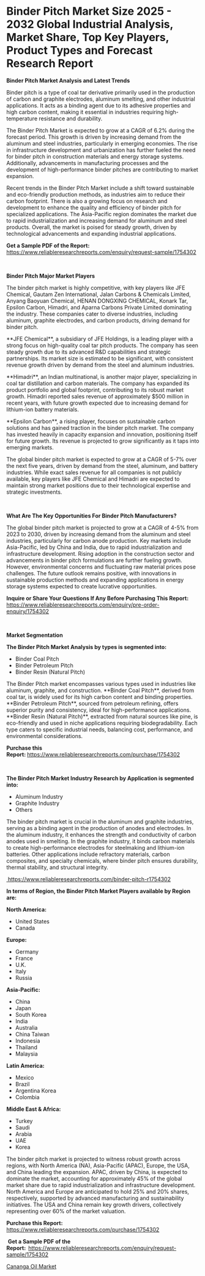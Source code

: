 <p><h1>Binder Pitch Market Size 2025 - 2032 Global Industrial Analysis, Market Share, Top Key Players, Product Types and Forecast Research Report</h1></p><p><strong>Binder Pitch Market Analysis and Latest Trends</strong></p>
<p><p>Binder pitch is a type of coal tar derivative primarily used in the production of carbon and graphite electrodes, aluminum smelting, and other industrial applications. It acts as a binding agent due to its adhesive properties and high carbon content, making it essential in industries requiring high-temperature resistance and durability.</p><p>The Binder Pitch Market is expected to grow at a CAGR of 6.2% during the forecast period. This growth is driven by increasing demand from the aluminum and steel industries, particularly in emerging economies. The rise in infrastructure development and urbanization has further fueled the need for binder pitch in construction materials and energy storage systems. Additionally, advancements in manufacturing processes and the development of high-performance binder pitches are contributing to market expansion.</p><p>Recent trends in the Binder Pitch Market include a shift toward sustainable and eco-friendly production methods, as industries aim to reduce their carbon footprint. There is also a growing focus on research and development to enhance the quality and efficiency of binder pitch for specialized applications. The Asia-Pacific region dominates the market due to rapid industrialization and increasing demand for aluminum and steel products. Overall, the market is poised for steady growth, driven by technological advancements and expanding industrial applications.</p></p>
<p><strong>Get a Sample PDF of the Report:&nbsp;</strong> <a href="https://www.reliableresearchreports.com/enquiry/request-sample/1754302?utm_campaign=116&utm_medium=2&utm_source=Github&utm_content=ia&utm_term=26012025&utm_id=binder-pitch">https://www.reliableresearchreports.com/enquiry/request-sample/1754302</a></p>
<p>&nbsp;</p>
<p><strong>Binder Pitch Major Market Players</strong></p>
<p><p>The binder pitch market is highly competitive, with key players like JFE Chemical, Gautam Zen International, Jalan Carbons & Chemicals Limited, Anyang Baoyuan Chemical, HENAN DONGXING CHEMICAL, Konark Tar, Epsilon Carbon, Himadri, and Aparna Carbons Private Limited dominating the industry. These companies cater to diverse industries, including aluminum, graphite electrodes, and carbon products, driving demand for binder pitch.</p><p>**JFE Chemical**, a subsidiary of JFE Holdings, is a leading player with a strong focus on high-quality coal tar pitch products. The company has seen steady growth due to its advanced R&D capabilities and strategic partnerships. Its market size is estimated to be significant, with consistent revenue growth driven by demand from the steel and aluminum industries.</p><p>**Himadri**, an Indian multinational, is another major player, specializing in coal tar distillation and carbon materials. The company has expanded its product portfolio and global footprint, contributing to its robust market growth. Himadri reported sales revenue of approximately $500 million in recent years, with future growth expected due to increasing demand for lithium-ion battery materials.</p><p>**Epsilon Carbon**, a rising player, focuses on sustainable carbon solutions and has gained traction in the binder pitch market. The company has invested heavily in capacity expansion and innovation, positioning itself for future growth. Its revenue is projected to grow significantly as it taps into emerging markets.</p><p>The global binder pitch market is expected to grow at a CAGR of 5-7% over the next five years, driven by demand from the steel, aluminum, and battery industries. While exact sales revenue for all companies is not publicly available, key players like JFE Chemical and Himadri are expected to maintain strong market positions due to their technological expertise and strategic investments.</p></p>
<p>&nbsp;</p>
<p><strong>What Are The Key Opportunities For Binder Pitch Manufacturers?</strong></p>
<p><p>The global binder pitch market is projected to grow at a CAGR of 4-5% from 2023 to 2030, driven by increasing demand from the aluminum and steel industries, particularly for carbon anode production. Key markets include Asia-Pacific, led by China and India, due to rapid industrialization and infrastructure development. Rising adoption in the construction sector and advancements in binder pitch formulations are further fueling growth. However, environmental concerns and fluctuating raw material prices pose challenges. The future outlook remains positive, with innovations in sustainable production methods and expanding applications in energy storage systems expected to create lucrative opportunities.</p></p>
<p><strong>Inquire or Share Your Questions If Any Before Purchasing This Report:</strong> <a href="https://www.reliableresearchreports.com/enquiry/pre-order-enquiry/1754302?utm_campaign=116&utm_medium=2&utm_source=Github&utm_content=ia&utm_term=26012025&utm_id=binder-pitch">https://www.reliableresearchreports.com/enquiry/pre-order-enquiry/1754302</a></p>
<p>&nbsp;</p>
<p><strong>Market Segmentation</strong></p>
<p><strong>The Binder Pitch Market Analysis by types is segmented into:</strong></p>
<p><ul><li>Binder Coal Pitch</li><li>Binder Petroleum Pitch</li><li>Binder Resin (Natural Pitch)</li></ul></p>
<p><p>The Binder Pitch market encompasses various types used in industries like aluminum, graphite, and construction. **Binder Coal Pitch**, derived from coal tar, is widely used for its high carbon content and binding properties. **Binder Petroleum Pitch**, sourced from petroleum refining, offers superior purity and consistency, ideal for high-performance applications. **Binder Resin (Natural Pitch)**, extracted from natural sources like pine, is eco-friendly and used in niche applications requiring biodegradability. Each type caters to specific industrial needs, balancing cost, performance, and environmental considerations.</p></p>
<p><strong>Purchase this Report:&nbsp;</strong><a href="https://www.reliableresearchreports.com/purchase/1754302?utm_campaign=116&utm_medium=2&utm_source=Github&utm_content=ia&utm_term=26012025&utm_id=binder-pitch">https://www.reliableresearchreports.com/purchase/1754302</a></p>
<p>&nbsp;</p>
<p><strong>The Binder Pitch Market Industry Research by Application is segmented into:</strong></p>
<p><ul><li>Aluminum Industry</li><li>Graphite Industry</li><li>Others</li></ul></p>
<p><p>The binder pitch market is crucial in the aluminum and graphite industries, serving as a binding agent in the production of anodes and electrodes. In the aluminum industry, it enhances the strength and conductivity of carbon anodes used in smelting. In the graphite industry, it binds carbon materials to create high-performance electrodes for steelmaking and lithium-ion batteries. Other applications include refractory materials, carbon composites, and specialty chemicals, where binder pitch ensures durability, thermal stability, and structural integrity.</p></p>
<p><a href="https://www.reliableresearchreports.com/binder-pitch-r1754302?utm_campaign=116&utm_medium=2&utm_source=Github&utm_content=ia&utm_term=26012025&utm_id=binder-pitch">&nbsp;https://www.reliableresearchreports.com/binder-pitch-r1754302</a></p>
<p><strong>In terms of Region, the Binder Pitch Market Players available by Region are:</strong></p>
<p>
    <p> <strong> North America: </strong>
        <ul>
            <li>United States</li>
            <li>Canada</li>
        </ul>
        </p> 
    <p> <strong> Europe: </strong>
        <ul>
            <li>Germany</li>
            <li>France</li>
            <li>U.K.</li>
            <li>Italy</li>
            <li>Russia</li>
        </ul>
        </p> 
    <p> <strong> Asia-Pacific: </strong>
        <ul>
            <li>China</li>
            <li>Japan</li>
            <li>South Korea</li>
            <li>India</li>
            <li>Australia</li>
            <li>China Taiwan</li>
            <li>Indonesia</li>
            <li>Thailand</li>
            <li>Malaysia</li>
        </ul>
        </p> 
    <p> <strong> Latin America: </strong>
        <ul>
            <li>Mexico</li>
            <li>Brazil</li>
            <li>Argentina Korea</li>
            <li>Colombia</li>
        </ul>
        </p> 
    <p> <strong> Middle East & Africa: </strong>
        <ul>
            <li>Turkey</li>
            <li>Saudi</li>
            <li>Arabia</li>
            <li>UAE</li>
            <li>Korea</li>
        </ul>
    </p>
    </p>
<p><p>The binder pitch market is projected to witness robust growth across regions, with North America (NA), Asia-Pacific (APAC), Europe, the USA, and China leading the expansion. APAC, driven by China, is expected to dominate the market, accounting for approximately 45% of the global market share due to rapid industrialization and infrastructure development. North America and Europe are anticipated to hold 25% and 20% shares, respectively, supported by advanced manufacturing and sustainability initiatives. The USA and China remain key growth drivers, collectively representing over 60% of the market valuation.</p></p>
<p><strong>Purchase this Report: </strong><a href="https://www.reliableresearchreports.com/purchase/1754302?utm_campaign=116&utm_medium=2&utm_source=Github&utm_content=ia&utm_term=26012025&utm_id=binder-pitch">https://www.reliableresearchreports.com/purchase/1754302</a></p>
<p>&nbsp;<strong>Get a Sample PDF of the Report:&nbsp;&nbsp;</strong><a href="https://www.reliableresearchreports.com/enquiry/request-sample/1754302?utm_campaign=116&utm_medium=2&utm_source=Github&utm_content=ia&utm_term=26012025&utm_id=binder-pitch">https://www.reliableresearchreports.com/enquiry/request-sample/1754302</a></p>
<p><strong></strong></p>
<p><p><a href="https://github.com/ivannakkaiivanna82/Market-Research-Report-List-1/blob/main/cananga-oil-market.md?utm_campaign=116&utm_medium=2&utm_source=Github&utm_content=ia&utm_term=26012025&utm_id=binder-pitch">Cananga Oil Market</a></p></p>
